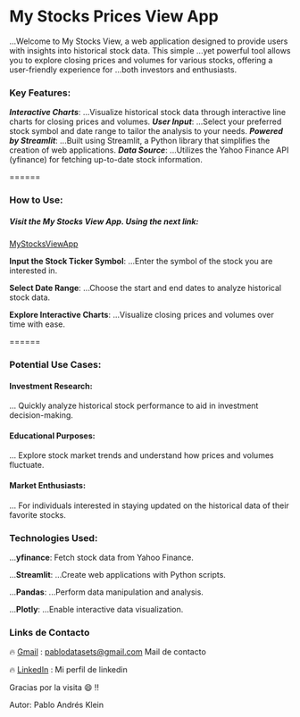 # My Stocks Prices View App

...Welcome to My Stocks View, a web application designed to provide users with insights into historical stock data. This simple ...yet powerful tool allows you to explore closing prices and volumes for various stocks, offering a user-friendly experience for ...both investors and enthusiasts.

### Key Features:

***Interactive Charts***:
...Visualize historical stock data through interactive line charts for closing prices and volumes.
***User Input***: 
...Select your preferred stock symbol and date range to tailor the analysis to your needs.
***Powered by Streamlit***:
...Built using Streamlit, a Python library that simplifies the creation of web applications.
***Data Source***:
...Utilizes the Yahoo Finance API (yfinance) for fetching up-to-date stock information.

======
### How to Use:
##### Visit the My Stocks View App. Using the next link:
[MyStocksViewApp](https://mystocksview.streamlit.app/)

**Input the Stock Ticker Symbol**: 
...Enter the symbol of the stock you are interested in.

**Select Date Range**: 
...Choose the start and end dates to analyze historical stock data.

**Explore Interactive Charts**: 
...Visualize closing prices and volumes over time with ease.

======
### Potential Use Cases:
#### Investment Research:
... Quickly analyze historical stock performance to aid in investment decision-making.
#### Educational Purposes:
... Explore stock market trends and understand how prices and volumes fluctuate.
####  Market Enthusiasts: 
... For individuals interested in staying updated on the historical data of their favorite stocks.
### Technologies Used:

...**yfinance**: 
Fetch stock data from Yahoo Finance.

...**Streamlit**: 
...Create web applications with Python scripts.

...**Pandas**:
...Perform data manipulation and analysis.

...**Plotly**:
...Enable interactive data visualization.


### **Links de Contacto** 


:fire: [Gmail](pablodatasets@gmail.com) : pablodatasets@gmail.com Mail de contacto

:fire: [LinkedIn](https://www.linkedin.com/in/pablo-andres-klein-a669551b1/) : Mi perfil de linkedin

Gracias por la visita :smile: :bangbang:

Autor: Pablo Andrés Klein
